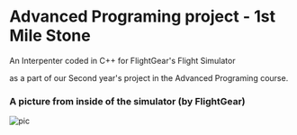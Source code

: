 # Advanced Programing project - 1st Mile Stone

An Interpenter coded in C++ for FlightGear's Flight Simulator

as a part of our Second year's project in the Advanced Programing course.


### A picture from inside of the simulator (by FlightGear)
![pic](https://i.imgur.com/NgFImSt.png)

